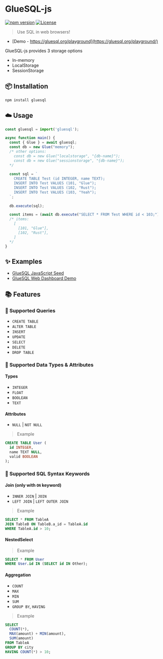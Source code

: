 # GlueSQL-js
[![npm version](https://badge.fury.io/js/gluesql.svg)](https://badge.fury.io/js/gluesql)
[![License](https://img.shields.io/badge/License-Apache%202.0-blue.svg)](https://opensource.org/licenses/Apache-2.0)

> Use SQL in web browsers!
* [Demo - https://gluesql.org/playground](https://gluesql.org/playground/)

GlueSQL-js provides 3 storage options
* In-memory
* LocalStorage
* SessionStorage

## :package: Installation
```
npm install gluesql
```

## :cloud: Usage
```javascript
const gluesql = import('gluesql');

async function main() {
  const { Glue } = await gluesql;
  const db = new Glue("memory");
  /* other options:
    const db = new Glue("localstorage", "{db-name}");
    const db = new Glue("sessionstorage", "{db-name}");
  */
  
  const sql = `
    CREATE TABLE Test (id INTEGER, name TEXT);
    INSERT INTO Test VALUES (101, "Glue");
    INSERT INTO Test VALUES (102, "Rust");
    INSERT INTO Test VALUES (103, "Yeah");
  `;
  
  db.execute(sql);

  const items = (await db.execute("SELECT * FROM Test WHERE id < 103;"))[0];
  /* items:
    [
      [101, "Glue"],
      [102, "Rust"],
    ] 
  */
}
```

## :sparkles: Examples
* [GlueSQL JavaScript Seed](https://github.com/gluesql/gluesql-js-seed)
* [GlueSQL Web Dashboard Demo](https://github.com/gluesql/gluesql-js-demo)

## :books: Features

### :green_book: Supported Queries
* `CREATE TABLE`
* `ALTER TABLE`
* `INSERT`
* `UPDATE`
* `SELECT`
* `DELETE`
* `DROP TABLE`

### :blue_book: Supported Data Types & Attributes
#### Types
* `INTEGER`
* `FLOAT`
* `BOOLEAN`
* `TEXT`

#### Attributes
* `NULL` | `NOT NULL`

> Example
```sql
CREATE TABLE User (
  id INTEGER,
  name TEXT NULL,
  valid BOOLEAN
);
```

### :orange_book: Supported SQL Syntax Keywords
#### Join (only with `ON` keyword)
* `INNER JOIN` | `JOIN`
* `LEFT JOIN` | `LEFT OUTER JOIN`

> Example
```sql
SELECT * FROM TableA
JOIN TableB ON TableB.a_id = TableA.id
WHERE TableA.id > 10;
```

#### NestedSelect
> Example
```sql
SELECT * FROM User
WHERE User.id IN (SELECT id IN Other);
```

#### Aggregation
* `COUNT`
* `MAX`
* `MIN`
* `SUM`
* `GROUP BY`, `HAVING`

> Example
```sql
SELECT
  COUNT(*),
  MAX(amount) + MIN(amount),
  SUM(amount)
FROM TableA
GROUP BY city
HAVING COUNT(*) > 10;
```

